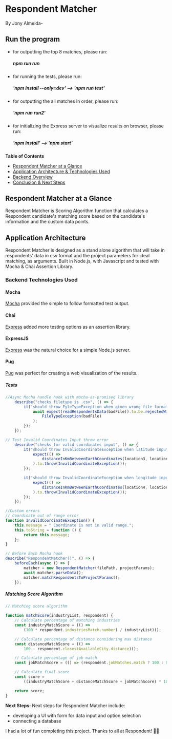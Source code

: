 # Respondent Matcher

By Jony Almeida-

## Run the program

-   for outputting the top 8 matches, please run:
    ##### npm run run
-   for running the tests, please run:
    ##### 'npm install --only=dev' --> 'npm run test'
-   for outputting the all matches in order, please run:
    ##### 'npm run run2'
-   for initializing the Express server to visualize results on browser, please run:
    ##### 'npm install' --> 'npm start'

**Table of Contents**

-   [Respondent Matcher at a Glance](#matcher-at-a-glance)
-   [Application Architecture & Technologies Used](#application-architecture)
-   [Backend Overview](#backend-overview)
-   [Conclusion & Next Steps](#conclusion-and-next-steps)

## Respondent Matcher at a Glance

Respondent Matcher is Scoring Algorithm function that calculates a Respondent candidate's matching score based on the candidate's information and the custom data points.

## Application Architecture

Respondent Matcher is designed as a stand alone algorithm that will take in respondents' data in csv format and the project parameters for ideal matching, as arguments.
Built in Node.js, with Javascript and tested with Mocha & Chai Assertion Library.

### Backend Technologies Used

#### Mocha

[Mocha](https://mocha.org/) provided the simple to follow formatted test output.

#### Chai

[Express](https://expressjs.com/) added more testing options as an assertion library.

#### ExpressJS

[Express](https://expressjs.com/) was the natural choice for a simple Node.js server.

#### Pug

[Pug](https://www.pug.org/) was perfect for creating a web visualization of the results.

##### Tests

```javascript
//Async Mocha handle hook with mocha-as-promised library
    describe("checks filetype is .csv", () => {
        it("should throw FyleTypeException when given wrong file format", async () => {
            await expect(readRespondentsData(badFile)).to.be.rejectedWith(
                FileTypeException(badFile)
            );
        });
    });

// Test Invalid Coordinates Input throw error
    describe("checks for valid coordinates input", () => {
        it("should throw InvalidCoordinateException when latitude input is out of valid range", () => {
            expect(() =>
                distanceInKmBetweenEarthCoordinates(location3, location1)
            ).to.throw(InvalidCoordinateException());
        });

        it("should throw InvalidCoordinateException when longitude input is out of valid range", () => {
            expect(() =>
                distanceInKmBetweenEarthCoordinates(location4, location1)
            ).to.throw(InvalidCoordinateException());
        });
    });

//Custom errors
// Coordinate out of range error
function InvalidCoordinateException() {
    this.message = " Coordinate is not in valid range.";
    this.toString = function () {
        return this.message;
    };
}

// Before Each Mocha hook
describe("RespondentMatcher()", () => {
    beforeEach(async () => {
        matcher = new RespondentMatcher(filePath, projectParams);
        await matcher.parseData();
        matcher.matchRespondentsToProjectParams();
    });
```

##### Matching Score Algorithm

```javascript
// Matching score algorithm

function matchScore(industryList, respondent) {
    // Calculate percentage of matching industries
    const industryMatchScore = (() =>
        (100 * respondent.industriesMatch.number) / industryList)();

    // Calculate percentage of distance considering max distance
    const distanceMatchScore = (() =>
        100 - respondent.closestAvailableCity.distance)();

    // Calculate percentage of job match
    const jobMatchScore = (() => (respondent.jobMatches.match ? 100 : 0))();

    // Calculate final score
    const score =
        ((industryMatchScore + distanceMatchScore + jobMatchScore) * 100) / 300;

    return score;
}
```

**Next Steps:**
Next steps for Respondent Matcher include:

-   developing a UI with form for data input and option selection
-   connecting a database

I had a lot of fun completing this project.
Thanks to all at Respondent! ✌🏽
